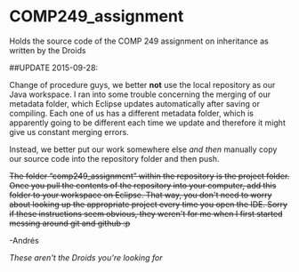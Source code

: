# COMP249_assignment
Holds the source code of the COMP 249 assignment on inheritance as written by the Droids

##UPDATE 2015-09-28: 

Change of procedure guys, we better **not** use the local repository as our Java workspace. I ran into some trouble concerning the merging of our metadata folder, which Eclipse updates automatically after saving or compiling. Each one of us has a different metadata folder, which is apparently going to be different each time we update and therefore it might give us constant merging errors.

Instead, we better put our work somewhere else *and then* manually copy our source code into the repository folder and then push.

<s>The folder “comp249_assignment” within the repository is the project folder. Once you pull the contents of the repository into your computer, add this folder to your workspace on Eclipse. That way, you don't need to worry about looking up the appropriate project every time you open the IDE. Sorry if these instructions seem obvious, they weren't for me when I first started messing around git and github :p</s>

-Andrés

*These aren't the Droids you're looking for*